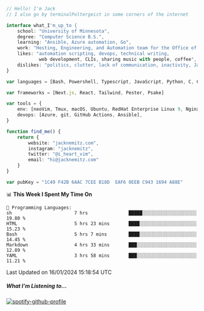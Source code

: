 ```typescript
// Hello! I'm Jack
// I also go by terminalPoltergeist in some corners of the internet

interface what_I'm_up_to {
    school: "University of Minnesota",
    degree: "Computer Science B.S.",
    learning: "Ansible, Azure automation, Go",
    work: "Hosting, Engineering, and Automation team for the Office of Information Technology at UMN",
    likes: "automation scripting, devops, technical writing,
            web development, CLIs, sharing music with people, coffee",
    dislikes: "politics, clutter, lack of communication, inactivity, Java",
}

var languages = [Bash, Powershell, Typescript, JavaScript, Python, C, C++]

var frameworks = [Next.js, React, Tailwind, Pester, Psake]

var tools = {
    env: [neoVim, Tmux, macOS, Ubuntu, RedHat Enterprise Linux 9, Nginx, DigitalOcean, Cloudflare],
    devops: [Azure, git, GitHub Actions, Ansible],
}

function find_me() {
    return {
        website: "jacknemitz.com",
        instagram: "jacknemitz",
        twitter: "@i_heart_vim",
        email: "hi@jacknemitz.com"
    }
}

var pubKey = "1C49 F42B 6AAC 7CEE B18D  EAF6 0EEB C943 1694 A88E"
```

<!--START_SECTION:waka-->
📊 **This Week I Spent My Time On** 

```text
💬 Programming Languages: 
sh                       7 hrs               █████░░░░░░░░░░░░░░░░░░░░   19.80 % 
HTML                     5 hrs 23 mins       ████░░░░░░░░░░░░░░░░░░░░░   15.23 % 
Bash                     5 hrs 7 mins        ████░░░░░░░░░░░░░░░░░░░░░   14.45 % 
Markdown                 4 hrs 33 mins       ███░░░░░░░░░░░░░░░░░░░░░░   12.89 % 
YAML                     3 hrs 58 mins       ███░░░░░░░░░░░░░░░░░░░░░░   11.21 % 
```


 Last Updated on 16/01/2024 15:18:54 UTC
<!--END_SECTION:waka-->

##### What I'm Listening to...

[![spotify-github-profile](https://spotify-github-profile.vercel.app/api/view?uid=jack.nemitz&cover_image=true&show_offline=true&bar_color=53b14f&bar_color_cover=false&background_color=121212FF)](https://spotify-github-profile.vercel.app/api/view?uid=jack.nemitz&redirect=true)

